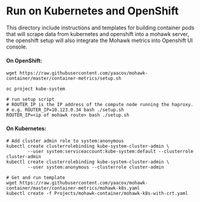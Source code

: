 # Run on Kubernetes and OpenShift
This directory include instructions and templates for building container pods that will scrape data from kubernetes and openshift into a mohawk server, the openshift setup will also integrate the Mohawk metrics into Openshift UI console.

#### On OpenShift:
```
wget https://raw.githubusercontent.com/yaacov/mohawk-container/master/container-metrics/setup.sh

oc project kube-system

# run setup script
# ROUTER_IP is the IP address of the compute node running the haproxy.
# e.g. ROUTER_IP=10.123.0.34 bash ./setup.sh
ROUTER_IP=<ip of mohawk route> bash ./setup.sh
```

#### On Kubernetes:

```
# Add cluster admin role to system:anonymous
kubectl create clusterrolebinding kube-system-cluster-admin \
        --user system:serviceaccount:kube-system:default --clusterrole cluster-admin
kubectl create clusterrolebinding kube-system-cluster-admin \
        --user system:anonymous --clusterrole cluster-admin

# Get and run template
wget https://raw.githubusercontent.com/yaacov/mohawk-container/master/container-metrics/mohawk-k8s.yaml
kubectl create -f Projects/mohawk-container/mohawk-k8s-with-crt.yaml

```

